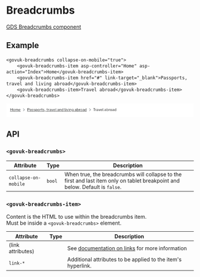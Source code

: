 # Breadcrumbs

[GDS Breadcrumbs component](https://design-system.service.gov.uk/components/breadcrumbs/)

## Example

```razor
<govuk-breadcrumbs collapse-on-mobile="true">
    <govuk-breadcrumbs-item asp-controller="Home" asp-action="Index">Home</govuk-breadcrumbs-item>
    <govuk-breadcrumbs-item href="#" link-target="_blank">Passports, travel and living abroad</govuk-breadcrumbs-item>
    <govuk-breadcrumbs-item>Travel abroad</govuk-breadcrumbs-item>
</govuk-breadcrumbs>
```

![Breadcrumbs](../images/breadcrumbs.png)

## API

### `<govuk-breadcrumbs>`

| Attribute | Type | Description |
| --- | --- | --- |
| `collapse-on-mobile` | `bool` | When true, the breadcrumbs will collapse to the first and last item only on tablet breakpoint and below. Default is `false`. |

### `<govuk-breadcrumbs-item>`

Content is the HTML to use within the breadcrumbs item.\
Must be inside a `<govuk-breadcrumbs>` element.

| Attribute | Type | Description |
| --- | --- | --- |
| (link attributes) | | See [documentation on links](../links.md) for more information |
| `link-*` | | Additional attributes to be applied to the item's hyperlink. |
